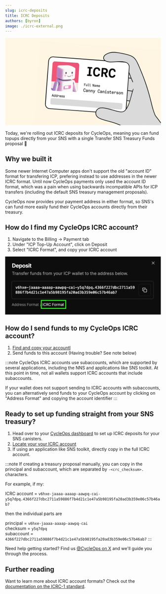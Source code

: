 ```yaml
---
slug: icrc-deposits
title: ICRC Deposits
authors: [byron]
image: ./icrc-external.png
---
```


[![](./icrc-internal.png)](/changelog/icrc-deposits)

Today, we're rolling out ICRC deposits for CycleOps, meaning you can fund topups directly from your SNS with a single Transfer SNS Treasury Funds proposal 🎉

<!-- truncate -->

## Why we built it

Some newer Internet Computer apps don't support the old "account ID" format for transfering ICP, prefering instead to use addresses in the newer ICRC format. Until now CycleOps payments only used the account ID format, which was a pain when using backwards incompatible APIs for ICP transfers (including the default SNS treasury management proposals).

CycleOps now provides your payment address in either format, so SNS's can fund more easily fund their CycleOps accounts directly from their treasury.

## How do I find my CycleOps ICRC account?

1. Navigate to the Billing -> Payment tab
2. Under "ICP Top-Up Account", click on Deposit
3. Select "ICRC Format", and copy your ICRC account

![screenshot-icrc-format](./screenshot_icrc_format.png)

## How do I send funds to my CycleOps ICRC account?

1. [Find and copy your accountl](#how-do-i-find-my-cycleops-icrc-account)
2. Send funds to this account (Having trouble? See note below)

:::note
CycleOps ICRC accounts use subaccounts, which are supported by several applications, including the NNS and applications like SNS toolkit. At this point in time, not all wallets support ICRC accounts that include subaccounts.

If your wallet does not support sending to ICRC accounts with subaccounts, you can alternatively send funds to your CycleOps account by clicking on "Address Format" and copying the account identifier
:::

## Ready to set up funding straight from your SNS treasury?

1. Head over to your [CycleOps dashboard](https://cycleops.dev/app/) to set up ICRC deposits for your SNS canisters.
2. [Locate your your ICRC account](#how-do-i-find-my-cycleops-icrc-account)
3. If using an application like SNS toolkit, directly copy in the full ICRC account.

:::note
If creating a treasury proposal manually, you can copy in the principal and subaccount, which are separated by `-<crc_checksum>.` characters.

For example, if my: 

ICRC account = `v6hxe-jaaaa-aaaap-aawpq-cai-y5q7dpq.4366f227dbc2711a59886f7b4d21c1e47a5b98195fa20ad3b359e06c57b46ab7`

then the individual parts are

principal = `v6hxe-jaaaa-aaaap-aawpq-cai` <br/>
checksum = `y5q7dpq` <br/>
subaccount = `4366f227dbc2711a59886f7b4d21c1e47a5b98195fa20ad3b359e06c57b46ab7`
:::

Need help getting started? Find us [@CycleOps on X](https://x.com/CycleOps) and we'll guide you through the process.

## Further reading

Want to learn more about ICRC account formats? Check out the [documentation on the ICRC-1 standard](https://internetcomputer.org/docs/references/icrc1-standard#non-default-accounts).
